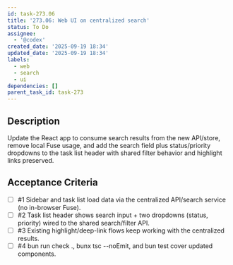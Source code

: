 ```yaml
---
id: task-273.06
title: '273.06: Web UI on centralized search'
status: To Do
assignee:
  - '@codex'
created_date: '2025-09-19 18:34'
updated_date: '2025-09-19 18:34'
labels:
  - web
  - search
  - ui
dependencies: []
parent_task_id: task-273
---
```


## Description

<!-- SECTION:DESCRIPTION:BEGIN -->
Update the React app to consume search results from the new API/store, remove local Fuse usage, and add the search field plus status/priority dropdowns to the task list header with shared filter behavior and highlight links preserved.
<!-- SECTION:DESCRIPTION:END -->

## Acceptance Criteria
<!-- AC:BEGIN -->
- [ ] #1 Sidebar and task list load data via the centralized API/search service (no in-browser Fuse).
- [ ] #2 Task list header shows search input + two dropdowns (status, priority) wired to the shared search/filter API.
- [ ] #3 Existing highlight/deep-link flows keep working with the centralized results.
- [ ] #4 bun run check ., bunx tsc --noEmit, and bun test cover updated components.
<!-- AC:END -->
